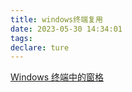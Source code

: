 ```yaml
---
title: windows终端复用
date: 2023-05-30 14:34:01
tags:
declare: ture
---
```

[Windows 终端中的窗格](https://learn.microsoft.com/zh-cn/windows/terminal/panes)